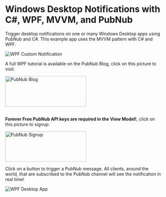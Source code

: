 # Windows Desktop Notifications with C#, WPF, MVVM, and PubNub

Trigger desktop notifications on one or many Windows Desktop apps using PubNub and C#. This example app uses the MVVM pattern with C# and WPF.

![WPF Custom Notification](https://i.imgur.com/G45tXJY.png)

A full WPF tutorial is available on the PubNub Blog, click on this picture to visit:

<a href="https://www.pubnub.com/blog/c-sharp-desktop-notifications-wpf-mvvm/?devrel_gh=wpf-pubnub-desktop-notifications">
    <img alt="PubNub Blog" src="https://i.imgur.com/aJ927CO.png" width=260 height=98/>
</a>

<br>
<br>

**Forever Free PubNub API keys are required in the View Model!**, click on this picture to signup:

<a href="https://dashboard.pubnub.com/signup?devrel_gh=wpf-pubnub-desktop-notifications">
    <img alt="PubNub Signup" src="https://i.imgur.com/og5DDjf.png" width=260 height=97/>
</a>

Click on a button to trigger a PubNub message. All clients, around the world, that are subscribed to the PubNub channel will see the notification in real time!

![WPF Desktop App](https://i.imgur.com/iykIGCw.png)